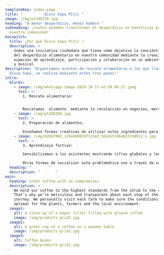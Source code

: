 ```yaml
---
templateKey: index-page
title: "          Disco Sopa Pitic "
image: /img/p1340378.jpg
heading: "A menor desperdicio, menos hambre "
subheading: ¡Juntos podemos transformar el desperdicio en beneficios para
  nuestra comunidad!
mainpitch:
  title: ¿Por qué Disco Sopa Pitic ?
  description: >
    Somos una iniciativa ciudadana que tiene como objetivo la concientización
    del desperdicio alimentario en nuestra comunidad mediante la creación de
    espacios de aprendizaje, participación y colaboración en un ambiente festivo
    y musical
description: "Organizamos eventos de rescate alimentario a los que llamamos
  Disco Sopa, se realiza mediante estos tres pasos:"
intro:
  blurbs:
    - image: /img/whatsapp-image-2020-10-17-at-20.06.27.jpeg
      text: >-
        1. Rescate alimentario:


        Rescatamos  alimento  mediante la recolección en negocios, mercados, restaurantes y aportaciones de la sociedad civil.  Utilizamos la palabra rescate, porque estos alimentos terminarían como desecho por cuestiones culturales y estéticas.
    - image: /img/p1340366.jpg
      text: >
        2. Preparación de alimentos:

        Enseñamos formas creativas de utilizar estos ingredientes para su  aprovechamiento integral y buscamos que esto sea replicado por los asistentes en su entorno y generar un cambio de paradigma alimentario.
    - image: /img/62047002_1294498970712343_5624151964922150912_n.jpg
      text: >
        3. Aprendizaje festivo:

        Sensibilizamos a los asistentes mostrando cifras globales y locales asociadas al desperdicios en términos sociales, económicos, ecológico y alimentario.  

        Otras formas de socializar esta problemática son a través de conferencias, pláticas y talleres en distintos formatos para todo tipo de público. 
  heading: "        "
  description: "       "
main:
  heading: Great coffee with no compromises
  description: >
    We hold our coffee to the highest standards from the shrub to the cup.
    That’s why we’re meticulous and transparent about each step of the coffee’s
    journey. We personally visit each farm to make sure the conditions are
    optimal for the plants, farmers and the local environment.
  image1:
    alt: A close-up of a paper filter filled with ground coffee
    image: /img/products-grid3.jpg
  image2:
    alt: A green cup of a coffee on a wooden table
    image: /img/products-grid2.jpg
  image3:
    alt: Coffee beans
    image: /img/products-grid1.jpg
---
```

